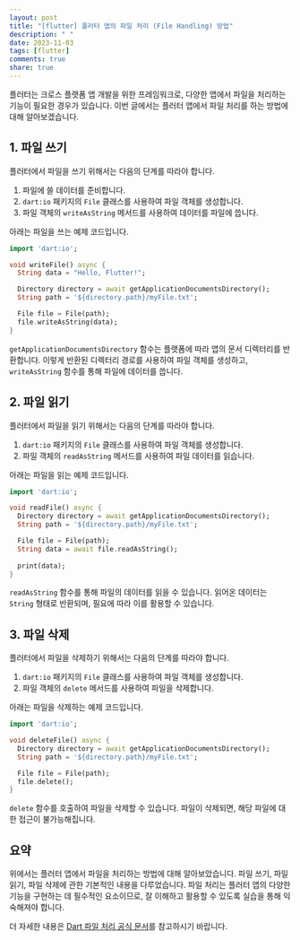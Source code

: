 ```yaml
---
layout: post
title: "[flutter] 플러터 앱의 파일 처리 (File Handling) 방법"
description: " "
date: 2023-11-03
tags: [flutter]
comments: true
share: true
---
```


플러터는 크로스 플랫폼 앱 개발을 위한 프레임워크로, 다양한 앱에서 파일을 처리하는 기능이 필요한 경우가 있습니다. 이번 글에서는 플러터 앱에서 파일 처리를 하는 방법에 대해 알아보겠습니다.

## 1. 파일 쓰기

플러터에서 파일을 쓰기 위해서는 다음의 단계를 따라야 합니다.

1. 파일에 쓸 데이터를 준비합니다.
2. `dart:io` 패키지의 `File` 클래스를 사용하여 파일 객체를 생성합니다.
3. 파일 객체의 `writeAsString` 메서드를 사용하여 데이터를 파일에 씁니다.

아래는 파일을 쓰는 예제 코드입니다.

```dart
import 'dart:io';

void writeFile() async {
  String data = "Hello, Flutter!";

  Directory directory = await getApplicationDocumentsDirectory();
  String path = '${directory.path}/myFile.txt';

  File file = File(path);
  file.writeAsString(data);
}
```

`getApplicationDocumentsDirectory` 함수는 플랫폼에 따라 앱의 문서 디렉터리를 반환합니다. 이렇게 반환된 디렉터리 경로를 사용하여 파일 객체를 생성하고, `writeAsString` 함수를 통해 파일에 데이터를 씁니다.

## 2. 파일 읽기

플러터에서 파일을 읽기 위해서는 다음의 단계를 따라야 합니다.

1. `dart:io` 패키지의 `File` 클래스를 사용하여 파일 객체를 생성합니다.
2. 파일 객체의 `readAsString` 메서드를 사용하여 파일 데이터를 읽습니다.

아래는 파일을 읽는 예제 코드입니다.

```dart
import 'dart:io';

void readFile() async {
  Directory directory = await getApplicationDocumentsDirectory();
  String path = '${directory.path}/myFile.txt';

  File file = File(path);
  String data = await file.readAsString();
  
  print(data);
}
```

`readAsString` 함수를 통해 파일의 데이터를 읽을 수 있습니다. 읽어온 데이터는 `String` 형태로 반환되며, 필요에 따라 이를 활용할 수 있습니다.

## 3. 파일 삭제

플러터에서 파일을 삭제하기 위해서는 다음의 단계를 따라야 합니다.

1. `dart:io` 패키지의 `File` 클래스를 사용하여 파일 객체를 생성합니다.
2. 파일 객체의 `delete` 메서드를 사용하여 파일을 삭제합니다.

아래는 파일을 삭제하는 예제 코드입니다.

```dart
import 'dart:io';

void deleteFile() async {
  Directory directory = await getApplicationDocumentsDirectory();
  String path = '${directory.path}/myFile.txt';

  File file = File(path);
  file.delete();
}
```

`delete` 함수를 호출하여 파일을 삭제할 수 있습니다. 파일이 삭제되면, 해당 파일에 대한 접근이 불가능해집니다.

## 요약

위에서는 플러터 앱에서 파일을 처리하는 방법에 대해 알아보았습니다. 파일 쓰기, 파일 읽기, 파일 삭제에 관한 기본적인 내용을 다루었습니다. 파일 처리는 플러터 앱의 다양한 기능을 구현하는 데 필수적인 요소이므로, 잘 이해하고 활용할 수 있도록 실습을 통해 익숙해져야 합니다.

더 자세한 내용은 [Dart 파일 처리 공식 문서](https://api.dartlang.org/stable/2.9.3/dart-io/File-class.html)를 참고하시기 바랍니다.